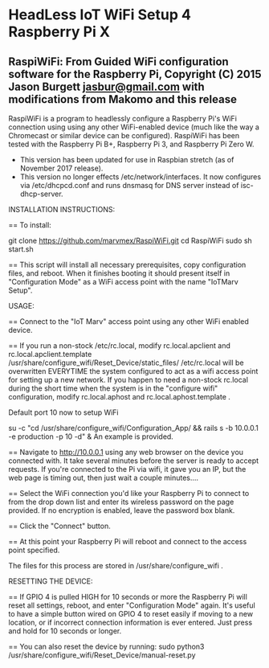 # HeadLess IoT WiFi Setup 4 Raspberry Pi X
## RaspiWiFi: From Guided WiFi configuration software for the Raspberry Pi, Copyright (C) 2015 Jason Burgett jasbur@gmail.com with modifications from Makomo and this release

RaspiWiFi is a program to headlessly configure a Raspberry Pi's WiFi connection using using any other WiFi-enabled device (much like the way a Chromecast or similar device can be configured). RaspiWiFi has been tested with the Raspberry Pi B+, Raspberry Pi 3, and Raspberry Pi Zero W.

* This version has been updated for use in Raspbian stretch (as of November 2017 release).
* This version no longer effects /etc/network/interfaces.  It now configures via /etc/dhcpcd.conf and runs dnsmasq for DNS server instead of isc-dhcp-server.




INSTALLATION INSTRUCTIONS:

== To install:

git clone https://github.com/marvmex/RaspiWiFi.git
cd RaspiWiFi
sudo sh start.sh

== This script will install all necessary prerequisites, copy configuration files, and reboot. When it finishes booting it should present itself in "Configuration Mode" as a WiFi access point with the name "IoTMarv Setup".




USAGE:

== Connect to the "IoT Marv" access point using any other WiFi enabled device.

== If you run a non-stock /etc/rc.local, modify rc.local.apclient and rc.local.apclient.template /usr/share/configure_wifi/Reset_Device/static_files/
/etc/rc.local will be overwritten EVERYTIME the system configured to act as a wifi access point for setting up a new network.
If you happen to need a non-stock rc.local during the short time when the system is in the "configure wifi" configuration, modify rc.local.aphost and rc.local.aphost.template .

Default port 10 now to setup WiFi

su -c "cd /usr/share/configure_wifi/Configuration_App/ && rails s -b 10.0.0.1 -e production -p 10 -d" &
An example is provided.

== Navigate to http://10.0.0.1 using any web browser on the device you connected with.  It take several minutes before the server is ready to accept requests.  If you're connected to the Pi via wifi, it gave you an IP, but the web page is timing out, then just wait a couple minutes....

== Select the WiFi connection you'd like your Raspberry Pi to connect to from the drop down list and enter its wireless password on the page provided. If no encryption is enabled, leave the password box blank.

== Click the "Connect" button.

== At this point your Raspberry Pi will reboot and connect to the access point specified.

The files for this process are stored in /usr/share/configure_wifi .  



RESETTING THE DEVICE:

== If GPIO 4 is pulled HIGH for 10 seconds or more the Raspberry Pi will reset all settings, reboot, and enter "Configuration Mode" again. It's useful to have a simple button wired on GPIO 4 to reset easily if moving to a new location, or if incorrect connection information is ever entered. Just press and hold for 10 seconds or longer.

== You can also reset the device by running: 
sudo python3 /usr/share/configure_wifi/Reset_Device/manual-reset.py
